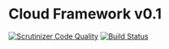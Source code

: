 # Cloud Framework v0.1 #
[![Scrutinizer Code Quality](https://scrutinizer-ci.com/g/CloudFramework/Core/badges/quality-score.png?b=master)](https://scrutinizer-ci.com/g/CloudFramework/Core/?branch=master)
[![Build Status](https://travis-ci.org/CloudFramework/Core.svg?branch=master)](https://travis-ci.org/CloudFramework/Core)